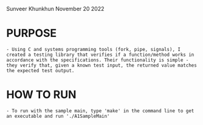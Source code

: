 Sunveer Khunkhun
November 20 2022

# PURPOSE

    - Using C and systems programming tools (fork, pipe, signals), I created a testing library that verifies if a function/method works in accordance with the specifications. Their functionality is simple - they verify that, given a known test input, the returned value matches the expected test output.

# HOW TO RUN

    - To run with the sample main, type 'make' in the command line to get an executable and run './A1SampleMain'